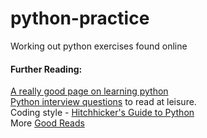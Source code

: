 # python-practice
Working out python exercises found online  

#### Further Reading:
[A really good page on learning python](https://github.com/hangtwenty/python-is-for-lovers)  
[Python interview questions](https://www.reddit.com/r/Python/comments/1knw7z/python_interview_questions/) to read at leisure.  
Coding style - [Hitchhicker's Guide to Python](http://docs.python-guide.org/en/latest/writing/structure/)  
More [Good Reads](http://jessenoller.com/good-to-great-python-reads/)  

